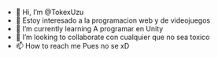 - 👋 Hi, I’m @TokexUzu
- 👀  Estoy interesado a la programacion web y de videojuegos
- 🌱 I’m currently learning A programar en Unity
- 💞️ I’m looking to collaborate con cualquier que no sea toxico
- 📫 How to reach me  Pues no se xD

<!---
TokexUzu/TokexUzu is a ✨ special ✨ repository because its `README.md` (this file) appears on your GitHub profile.
You can click the Preview link to take a look at your changes.
--->
